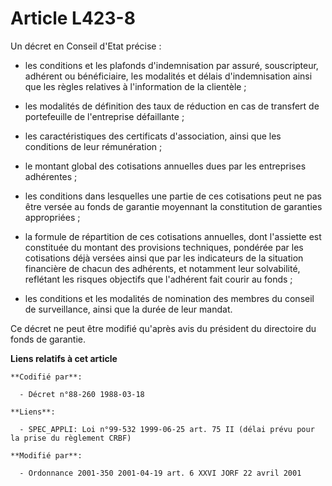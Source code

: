 # Article L423-8

Un décret en Conseil d'Etat précise :

- les conditions et les plafonds d'indemnisation par assuré, souscripteur, adhérent ou bénéficiaire, les modalités et délais
d'indemnisation ainsi que les règles relatives à l'information de la clientèle ;

- les modalités de définition des taux de réduction en cas de transfert de portefeuille de l'entreprise défaillante ;

- les caractéristiques des certificats d'association, ainsi que les conditions de leur rémunération ;

- le montant global des cotisations annuelles dues par les entreprises adhérentes ;

- les conditions dans lesquelles une partie de ces cotisations peut ne pas être versée au fonds de garantie moyennant la
constitution de garanties appropriées ;

- la formule de répartition de ces cotisations annuelles, dont l'assiette est constituée du montant des provisions
techniques, pondérée par les cotisations déjà versées ainsi que par les indicateurs de la situation financière de chacun des
adhérents, et notamment leur solvabilité, reflétant les risques objectifs que l'adhérent fait courir au fonds ;

- les conditions et les modalités de nomination des membres du conseil de surveillance, ainsi que la durée de leur mandat.

Ce décret ne peut être modifié qu'après avis du président du directoire du fonds de garantie.

**Liens relatifs à cet article**

	**Codifié par**:

	  - Décret n°88-260 1988-03-18

	**Liens**:

	  - SPEC_APPLI: Loi n°99-532 1999-06-25 art. 75 II (délai prévu pour la prise du règlement CRBF)

	**Modifié par**:

	  - Ordonnance 2001-350 2001-04-19 art. 6 XXVI JORF 22 avril 2001
